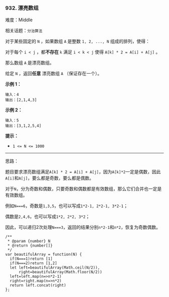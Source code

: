 ### 932. 漂亮数组

难度：Middle

相关话题：`分治算法`

对于某些固定的 `N` ，如果数组 `A` 是整数 `1, 2, ..., N` 组成的排列，使得：



对于每个 `i < j` ，都**不存在**  `k`  满足 `i < k < j` 使得 `A[k] * 2 = A[i] + A[j]` 。



那么数组  `A` 是漂亮数组。







给定 `N` ，返回**任意** 漂亮数组 `A` （保证存在一个）。







**示例 1：** 



```
输入：4
输出：[2,1,4,3]
```


**示例 2：** 



```
输入：5
输出：[3,1,2,5,4]
```






**提示：** 




* `1 <= N <= 1000`










-----

思路：

题目要求漂亮数组满足`A[k] * 2 = A[i] + A[j]`，因为`A[k]*2`一定是偶数，因此`A[i]`和`A[j]`，要么都是奇数，要么都是偶数。

对于`N`，分为奇数和偶数，只要奇数和偶数都是有效数组，那么它们合并也一定是有效数组。

例如`N===6`，奇数是`1,3,5`，也可以写成`1*2-1, 2*2-1, 3*2-1`；

偶数是`2,4,6`，也可以写成`1*2, 2*2, 3*2`；

因此，可以递归2次处理`N===3`，返回的结果分别`n*2-1`和`n*2`，恢复为奇数偶数。


```
/**
 * @param {number} N
 * @return {number[]}
 */
var beautifulArray = function(N) {
  if(N===1)return [1]
  if(N===2)return [1,2]
  let left=beautifulArray(Math.ceil(N/2)),
      right=beautifulArray(Math.floor(N/2))
  left=left.map(n=>n*2-1)
  right=right.map(n=>n*2)
  return left.concat(right)
};
```

